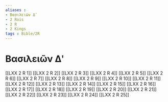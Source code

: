 ```yaml
---
aliases : 
- Βασιλειῶν Δʹ
- 2 Rois
- 2 R
- 2 Kings
tags : Bible/2R
---
```


# Βασιλειῶν Δʹ

[[LXX 2 R 1]]
[[LXX 2 R 2]]
[[LXX 2 R 3]]
[[LXX 2 R 4]]
[[LXX 2 R 5]]
[[LXX 2 R 6]]
[[LXX 2 R 7]]
[[LXX 2 R 8]]
[[LXX 2 R 9]]
[[LXX 2 R 10]]
[[LXX 2 R 11]]
[[LXX 2 R 12]]
[[LXX 2 R 13]]
[[LXX 2 R 14]]
[[LXX 2 R 15]]
[[LXX 2 R 16]]
[[LXX 2 R 17]]
[[LXX 2 R 18]]
[[LXX 2 R 19]]
[[LXX 2 R 20]]
[[LXX 2 R 21]]
[[LXX 2 R 22]]
[[LXX 2 R 23]]
[[LXX 2 R 24]]
[[LXX 2 R 25]]
